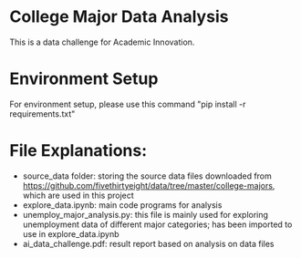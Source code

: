 # College Major Data Analysis
This is a data challenge for Academic Innovation. <br/>

# Environment Setup
For environment setup, please use this command "pip install -r requirements.txt"

# File Explanations:
- source_data folder: storing the source data files downloaded from https://github.com/fivethirtyeight/data/tree/master/college-majors, which are used in this project
- explore_data.ipynb: main code programs for analysis
- unemploy_major_analysis.py: this file is mainly used for exploring unemployment data of different major categories; has been imported to use in explore_data.ipynb
- ai_data_challenge.pdf: result report based on analysis on data files

